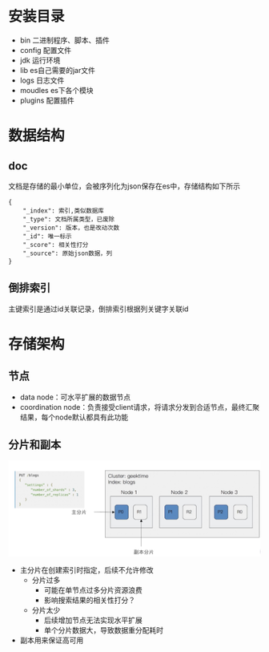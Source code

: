 # 安装目录
- bin 二进制程序、脚本、插件
- config 配置文件
- jdk 运行环境
- lib es自己需要的jar文件
- logs 日志文件
- moudles es下各个模块
- plugins 配置插件

# 数据结构
## doc
文档是存储的最小单位，会被序列化为json保存在es中，存储结构如下所示

```
{
    "_index": 索引,类似数据库
    "_type": 文档所属类型，已废除
    "_version": 版本，也是改动次数
    "_id": 唯一标示
    "_score": 相关性打分
    "_source": 原始json数据，列
}
```

## 倒排索引
主键索引是通过id关联记录，倒排索引根据列关键字关联id

# 存储架构
## 节点
- data node：可水平扩展的数据节点
- coordination node：负责接受client请求，将请求分发到合适节点，最终汇聚结果，每个node默认都具有此功能

## 分片和副本
![](img/1.jpg)
- 主分片在创建索引时指定，后续不允许修改
    - 分片过多
        - 可能在单节点过多分片资源浪费
        - 影响搜索结果的相关性打分？
    - 分片太少
        - 后续增加节点无法实现水平扩展
        - 单个分片数据大，导致数据重分配耗时
- 副本用来保证高可用

